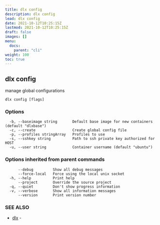 ```yaml
---
title: dlx config
description: dlx config
lead: dlx config
date: 2021-10-12T10:25:15Z
lastmod: 2021-10-12T10:25:15Z
draft: false
images: []
menu:
  docs:
    parent: "cli"
weight: 100
toc: true
---
```

## dlx config

manage global configurations

```
dlx config [flags]
```

### Options

```
  -b, --baseimage string       Default base image for new containers (default "dlxbase")
  -c, --create                 Create global config file
  -p, --profiles stringArray   Profiles to use
  -s, --sshkey string          Path to ssh private key authorized for HOST
  -u, --user string            Container username (default "ubuntu")
```

### Options inherited from parent commands

```
      --debug         Show all debug messages
      --force-local   Force using the local unix socket
  -h, --help          Print help
      --project       Override the source project
  -q, --quiet         Don't show progress information
  -v, --verbose       Show all information messages
      --version       Print version number
```

### SEE ALSO

* [dlx](/docs/cmd/dlx)	 - 

